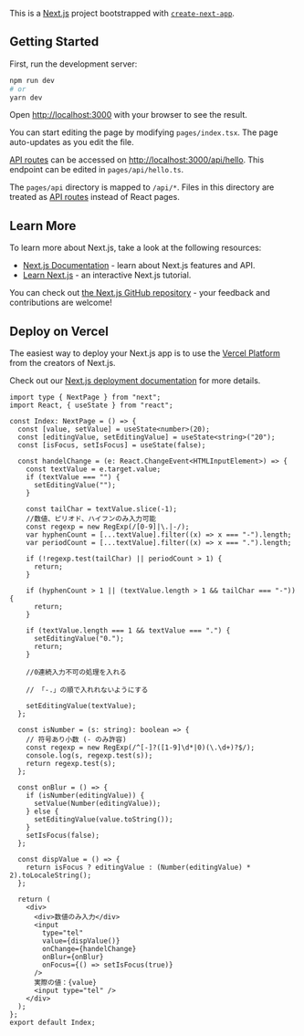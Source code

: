 This is a [Next.js](https://nextjs.org/) project bootstrapped with [`create-next-app`](https://github.com/vercel/next.js/tree/canary/packages/create-next-app).

## Getting Started

First, run the development server:

```bash
npm run dev
# or
yarn dev
```

Open [http://localhost:3000](http://localhost:3000) with your browser to see the result.

You can start editing the page by modifying `pages/index.tsx`. The page auto-updates as you edit the file.

[API routes](https://nextjs.org/docs/api-routes/introduction) can be accessed on [http://localhost:3000/api/hello](http://localhost:3000/api/hello). This endpoint can be edited in `pages/api/hello.ts`.

The `pages/api` directory is mapped to `/api/*`. Files in this directory are treated as [API routes](https://nextjs.org/docs/api-routes/introduction) instead of React pages.

## Learn More

To learn more about Next.js, take a look at the following resources:

- [Next.js Documentation](https://nextjs.org/docs) - learn about Next.js features and API.
- [Learn Next.js](https://nextjs.org/learn) - an interactive Next.js tutorial.

You can check out [the Next.js GitHub repository](https://github.com/vercel/next.js/) - your feedback and contributions are welcome!

## Deploy on Vercel

The easiest way to deploy your Next.js app is to use the [Vercel Platform](https://vercel.com/new?utm_medium=default-template&filter=next.js&utm_source=create-next-app&utm_campaign=create-next-app-readme) from the creators of Next.js.

Check out our [Next.js deployment documentation](https://nextjs.org/docs/deployment) for more details.

```
import type { NextPage } from "next";
import React, { useState } from "react";

const Index: NextPage = () => {
  const [value, setValue] = useState<number>(20);
  const [editingValue, setEditingValue] = useState<string>("20");
  const [isFocus, setIsFocus] = useState(false);

  const handelChange = (e: React.ChangeEvent<HTMLInputElement>) => {
    const textValue = e.target.value;
    if (textValue === "") {
      setEditingValue("");
    }

    const tailChar = textValue.slice(-1);
    //数値、ピリオド、ハイフンのみ入力可能
    const regexp = new RegExp(/[0-9]|\.|-/);
    var hyphenCount = [...textValue].filter((x) => x === "-").length;
    var periodCount = [...textValue].filter((x) => x === ".").length;

    if (!regexp.test(tailChar) || periodCount > 1) {
      return;
    }

    if (hyphenCount > 1 || (textValue.length > 1 && tailChar === "-")) {
      return;
    }

    if (textValue.length === 1 && textValue === ".") {
      setEditingValue("0.");
      return;
    }

    //0連続入力不可の処理を入れる

    // 「-.」の順で入れれないようにする

    setEditingValue(textValue);
  };

  const isNumber = (s: string): boolean => {
    // 符号あり小数 (- のみ許容)
    const regexp = new RegExp(/^[-]?([1-9]\d*|0)(\.\d+)?$/);
    console.log(s, regexp.test(s));
    return regexp.test(s);
  };

  const onBlur = () => {
    if (isNumber(editingValue)) {
      setValue(Number(editingValue));
    } else {
      setEditingValue(value.toString());
    }
    setIsFocus(false);
  };

  const dispValue = () => {
    return isFocus ? editingValue : (Number(editingValue) * 2).toLocaleString();
  };

  return (
    <div>
      <div>数値のみ入力</div>
      <input
        type="tel"
        value={dispValue()}
        onChange={handelChange}
        onBlur={onBlur}
        onFocus={() => setIsFocus(true)}
      />
      実際の値：{value}
      <input type="tel" />
    </div>
  );
};
export default Index;

```

